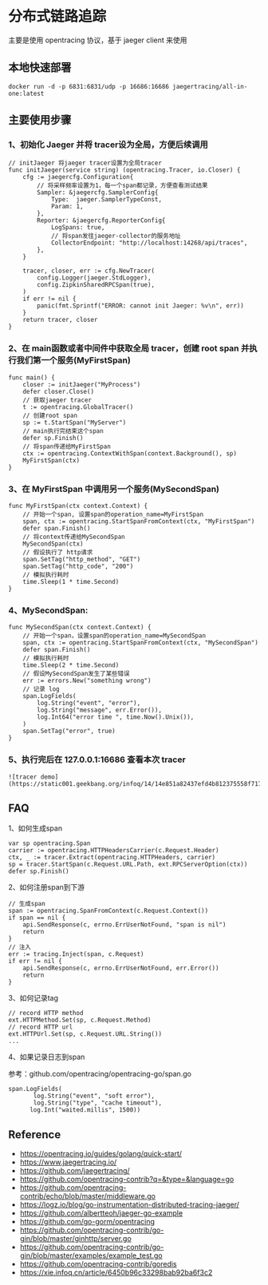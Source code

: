 
# 分布式链路追踪

主要是使用 opentracing 协议，基于 jaeger client 来使用

## 本地快速部署

```
docker run -d -p 6831:6831/udp -p 16686:16686 jaegertracing/all-in-one:latest
```


## 主要使用步骤

### 1、初始化 Jaeger 并将 tracer设为全局，方便后续调用

```
// initJaeger 将jaeger tracer设置为全局tracer
func initJaeger(service string) (opentracing.Tracer, io.Closer) {
	cfg := jaegercfg.Configuration{
		// 将采样频率设置为1，每一个span都记录，方便查看测试结果
		Sampler: &jaegercfg.SamplerConfig{
			Type:  jaeger.SamplerTypeConst,
			Param: 1,
		},
		Reporter: &jaegercfg.ReporterConfig{
			LogSpans: true,
			// 将span发往jaeger-collector的服务地址
			CollectorEndpoint: "http://localhost:14268/api/traces",
		},
	}

    tracer, closer, err := cfg.NewTracer(
		config.Logger(jaeger.StdLogger),
		config.ZipkinSharedRPCSpan(true),
	)
	if err != nil {
		panic(fmt.Sprintf("ERROR: cannot init Jaeger: %v\n", err))
	}
	return tracer, closer
}
```

### 2、在 main函数或者中间件中获取全局 tracer，创建 root span 并执行我们第一个服务(MyFirstSpan)

```
func main() {
	closer := initJaeger("MyProcess")
	defer closer.Close()
	// 获取jaeger tracer
	t := opentracing.GlobalTracer()
	// 创建root span
	sp := t.StartSpan("MyServer")
	// main执行完结束这个span
	defer sp.Finish()
	// 将span传递给MyFirstSpan
	ctx := opentracing.ContextWithSpan(context.Background(), sp)
	MyFirstSpan(ctx)
}
```

### 3、在 MyFirstSpan 中调用另一个服务(MySecondSpan)

```
func MyFirstSpan(ctx context.Context) {
	// 开始一个span, 设置span的operation_name=MyFirstSpan
	span, ctx := opentracing.StartSpanFromContext(ctx, "MyFirstSpan")
	defer span.Finish()
	// 将context传递给MySecondSpan
	MySecondSpan(ctx)
	// 假设执行了 http请求
	span.SetTag("http_method", "GET")
	span.SetTag("http_code", "200")
	// 模拟执行耗时
	time.Sleep(1 * time.Second)
}
```

### 4、MySecondSpan:

```
func MySecondSpan(ctx context.Context) {
	// 开始一个span，设置span的operation_name=MySecondSpan
	span, ctx := opentracing.StartSpanFromContext(ctx, "MySecondSpan")
	defer span.Finish()
	// 模拟执行耗时
	time.Sleep(2 * time.Second)
	// 假设MySecondSpan发生了某些错误
	err := errors.New("something wrong")
	// 记录 log
	span.LogFields(
		log.String("event", "error"),
		log.String("message", err.Error()),
		log.Int64("error time ", time.Now().Unix()),
	)
	span.SetTag("error", true)
}
```

### 5、执行完后在 127.0.0.1:16686 查看本次 tracer

```
![tracer demo](https://static001.geekbang.org/infoq/14/14e851a82437efd4b812375558f7178b.png)
```

## FAQ

1、如何生成span

```
var sp opentracing.Span
carrier := opentracing.HTTPHeadersCarrier(c.Request.Header)
ctx, _ := tracer.Extract(opentracing.HTTPHeaders, carrier)
sp = tracer.StartSpan(c.Request.URL.Path, ext.RPCServerOption(ctx))
defer sp.Finish()
```

2、如何注册span到下游

```
// 生成span
span := opentracing.SpanFromContext(c.Request.Context())
if span == nil {
    api.SendResponse(c, errno.ErrUserNotFound, "span is nil")
    return
}
// 注入
err := tracing.Inject(span, c.Request)
if err != nil {
    api.SendResponse(c, errno.ErrUserNotFound, err.Error())
    return
}
```

3、如何记录tag

```
// record HTTP method
ext.HTTPMethod.Set(sp, c.Request.Method)
// record HTTP url
ext.HTTPUrl.Set(sp, c.Request.URL.String())
...
```

4、如果记录日志到span

参考：github.com/opentracing/opentracing-go/span.go

```
span.LogFields(
       log.String("event", "soft error"),
       log.String("type", "cache timeout"),
      log.Int("waited.millis", 1500))
```

## Reference

- https://opentracing.io/guides/golang/quick-start/
- https://www.jaegertracing.io/
- https://github.com/jaegertracing/
- https://github.com/opentracing-contrib?q=&type=&language=go
- https://github.com/opentracing-contrib/echo/blob/master/middleware.go
- https://logz.io/blog/go-instrumentation-distributed-tracing-jaeger/
- https://github.com/albertteoh/jaeger-go-example
- https://github.com/go-gorm/opentracing
- https://github.com/opentracing-contrib/go-gin/blob/master/ginhttp/server.go
- https://github.com/opentracing-contrib/go-gin/blob/master/examples/example_test.go
- https://github.com/opentracing-contrib/goredis
- https://xie.infoq.cn/article/6450b96c33298bab92ba6f3c2